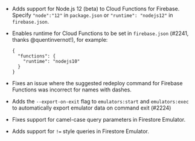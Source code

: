 - Adds support for Node.js 12 (beta) to Cloud Functions for Firebase. Specify `"node":"12"` in `package.json` or `"runtime": "nodejs12"` in `firebase.json`.
- Enables runtime for Cloud Functions to be set in `firebase.json` (#2241, thanks @quentinvernot!), for example:

  ```
  {
    "functions": {
      "runtime": "nodejs10"
    }
  }
  ```

- Fixes an issue where the suggested redeploy command for Firebase Functions was incorrect for names with dashes.
- Adds the `--export-on-exit` flag to `emulators:start` and `emulators:exec` to automatically export emulator data on command exit (#2224)
- Fixes support for camel-case query parameters in Firestore Emulator.
- Adds support for `!=` style queries in Firestore Emulator.
